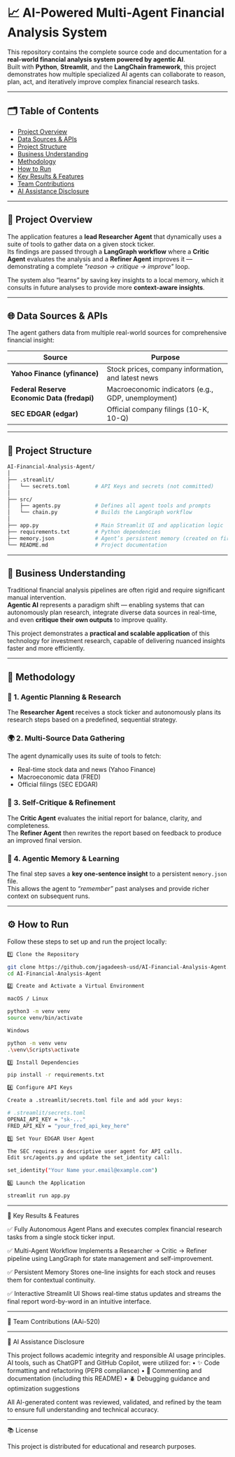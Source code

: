 # 📈 AI-Powered Multi-Agent Financial Analysis System

This repository contains the complete source code and documentation for a **real-world financial analysis system powered by agentic AI**.  
Built with **Python**, **Streamlit**, and the **LangChain framework**, this project demonstrates how multiple specialized AI agents can collaborate to reason, plan, act, and iteratively improve complex financial research tasks.

---

## 🗂️ Table of Contents

- [Project Overview](#project-overview)
- [Data Sources & APIs](#data-sources--apis)
- [Project Structure](#project-structure)
- [Business Understanding](#business-understanding)
- [Methodology](#methodology)
- [How to Run](#how-to-run)
- [Key Results & Features](#key-results--features)
- [Team Contributions](#team-contributions)
- [AI Assistance Disclosure](#ai-assistance-disclosure)

---

## 🧠 Project Overview

The application features a **lead Researcher Agent** that dynamically uses a suite of tools to gather data on a given stock ticker.  
Its findings are passed through a **LangGraph workflow** where a **Critic Agent** evaluates the analysis and a **Refiner Agent** improves it — demonstrating a complete _"reason → critique → improve"_ loop.  

The system also “learns” by saving key insights to a local memory, which it consults in future analyses to provide more **context-aware insights**.

---

## 🌐 Data Sources & APIs

The agent gathers data from multiple real-world sources for comprehensive financial insight:

| Source | Purpose |
|---------|----------|
| **Yahoo Finance (yfinance)** | Stock prices, company information, and latest news |
| **Federal Reserve Economic Data (fredapi)** | Macroeconomic indicators (e.g., GDP, unemployment) |
| **SEC EDGAR (edgar)** | Official company filings (10-K, 10-Q) |

---

## 🧩 Project Structure
```bash
AI-Financial-Analysis-Agent/
│
├── .streamlit/
│   └── secrets.toml        # API Keys and secrets (not committed)
│
├── src/
│   ├── agents.py           # Defines all agent tools and prompts
│   └── chain.py            # Builds the LangGraph workflow
│
├── app.py                  # Main Streamlit UI and application logic
├── requirements.txt        # Python dependencies
├── memory.json             # Agent’s persistent memory (created on first run)
└── README.md               # Project documentation
```
---

## 💼 Business Understanding

Traditional financial analysis pipelines are often rigid and require significant manual intervention.  
**Agentic AI** represents a paradigm shift — enabling systems that can autonomously plan research, integrate diverse data sources in real-time, and even **critique their own outputs** to improve quality.  

This project demonstrates a **practical and scalable application** of this technology for investment research, capable of delivering nuanced insights faster and more efficiently.

---

## 🧮 Methodology

### 🧩 1. Agentic Planning & Research
The **Researcher Agent** receives a stock ticker and autonomously plans its research steps based on a predefined, sequential strategy.

### 🌍 2. Multi-Source Data Gathering
The agent dynamically uses its suite of tools to fetch:
- Real-time stock data and news (Yahoo Finance)
- Macroeconomic data (FRED)
- Official filings (SEC EDGAR)

### 🧠 3. Self-Critique & Refinement
The **Critic Agent** evaluates the initial report for balance, clarity, and completeness.  
The **Refiner Agent** then rewrites the report based on feedback to produce an improved final version.

### 💾 4. Agentic Memory & Learning
The final step saves a **key one-sentence insight** to a persistent `memory.json` file.  
This allows the agent to _“remember”_ past analyses and provide richer context on subsequent runs.

---

## ⚙️ How to Run

Follow these steps to set up and run the project locally:

```bash
1️⃣ Clone the Repository

git clone https://github.com/jagadeesh-usd/AI-Financial-Analysis-Agent.git
cd AI-Financial-Analysis-Agent

2️⃣ Create and Activate a Virtual Environment

macOS / Linux

python3 -m venv venv
source venv/bin/activate

Windows

python -m venv venv
.\venv\Scripts\activate

3️⃣ Install Dependencies

pip install -r requirements.txt

4️⃣ Configure API Keys

Create a .streamlit/secrets.toml file and add your keys:

# .streamlit/secrets.toml
OPENAI_API_KEY = "sk-..."
FRED_API_KEY = "your_fred_api_key_here"

5️⃣ Set Your EDGAR User Agent

The SEC requires a descriptive user agent for API calls.
Edit src/agents.py and update the set_identity call:

set_identity("Your Name your.email@example.com")

6️⃣ Launch the Application

streamlit run app.py
```

---

🚀 Key Results & Features

✅ Fully Autonomous Agent
Plans and executes complex financial research tasks from a single stock ticker input.

✅ Multi-Agent Workflow
Implements a Researcher → Critic → Refiner pipeline using LangGraph for state management and self-improvement.

✅ Persistent Memory
Stores one-line insights for each stock and reuses them for contextual continuity.

✅ Interactive Streamlit UI
Shows real-time status updates and streams the final report word-by-word in an intuitive interface.

---

👥 Team Contributions (AAi-520)


---

🤖 AI Assistance Disclosure

This project follows academic integrity and responsible AI usage principles.
AI tools, such as ChatGPT and GitHub Copilot, were utilized for:
	•	✨ Code formatting and refactoring (PEP8 compliance)
	•	🧾 Commenting and documentation (including this README)
	•	🪲 Debugging guidance and optimization suggestions

All AI-generated content was reviewed, validated, and refined by the team to ensure full understanding and technical accuracy.

---

📚 License

This project is distributed for educational and research purposes.
